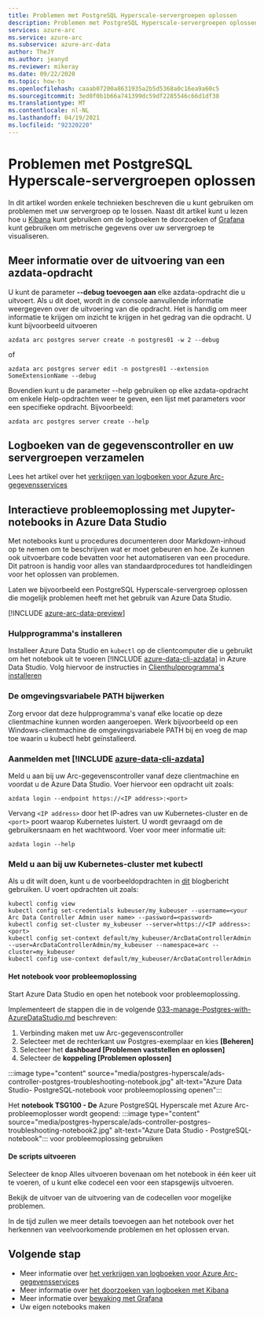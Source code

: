```yaml
---
title: Problemen met PostgreSQL Hyperscale-servergroepen oplossen
description: Problemen met PostgreSQL Hyperscale-servergroepen oplossen met een Jupyter Notebook
services: azure-arc
ms.service: azure-arc
ms.subservice: azure-arc-data
author: TheJY
ms.author: jeanyd
ms.reviewer: mikeray
ms.date: 09/22/2020
ms.topic: how-to
ms.openlocfilehash: caaab07200a8631935a2b5d5368a0c16ea9a60c5
ms.sourcegitcommit: 3ed0f0b1b66a741399dc59df2285546c66d1df38
ms.translationtype: MT
ms.contentlocale: nl-NL
ms.lasthandoff: 04/19/2021
ms.locfileid: "92320220"
---
```

# <a name="troubleshooting-postgresql-hyperscale-server-groups"></a>Problemen met PostgreSQL Hyperscale-servergroepen oplossen
In dit artikel worden enkele technieken beschreven die u kunt gebruiken om problemen met uw servergroep op te lossen. Naast dit artikel kunt u lezen hoe u [Kibana](monitor-grafana-kibana.md) kunt gebruiken om de logboeken te doorzoeken of [Grafana](monitor-grafana-kibana.md) kunt gebruiken om metrische gegevens over uw servergroep te visualiseren. 

## <a name="getting-more-details-about-the-execution-of-an-azdata-command"></a>Meer informatie over de uitvoering van een azdata-opdracht
U kunt de parameter **--debug toevoegen aan** elke azdata-opdracht die u uitvoert. Als u dit doet, wordt in de console aanvullende informatie weergegeven over de uitvoering van die opdracht. Het is handig om meer informatie te krijgen om inzicht te krijgen in het gedrag van die opdracht.
U kunt bijvoorbeeld uitvoeren
```console
azdata arc postgres server create -n postgres01 -w 2 --debug
```

of
```console
azdata arc postgres server edit -n postgres01 --extension SomeExtensionName --debug
```

Bovendien kunt u de parameter --help gebruiken op elke azdata-opdracht om enkele Help-opdrachten weer te geven, een lijst met parameters voor een specifieke opdracht. Bijvoorbeeld:
```console
azdata arc postgres server create --help
```


## <a name="collecting-logs-of-the-data-controller-and-your-server-groups"></a>Logboeken van de gegevenscontroller en uw servergroepen verzamelen
Lees het artikel over het [verkrijgen van logboeken voor Azure Arc-gegevensservices](troubleshooting-get-logs.md)



## <a name="interactive-troubleshooting-with-jupyter-notebooks-in-azure-data-studio"></a>Interactieve probleemoplossing met Jupyter-notebooks in Azure Data Studio
Met notebooks kunt u procedures documenteren door Markdown-inhoud op te nemen om te beschrijven wat er moet gebeuren en hoe. Ze kunnen ook uitvoerbare code bevatten voor het automatiseren van een procedure.  Dit patroon is handig voor alles van standaardprocedures tot handleidingen voor het oplossen van problemen.

Laten we bijvoorbeeld een PostgreSQL Hyperscale-servergroep oplossen die mogelijk problemen heeft met het gebruik van Azure Data Studio.

[!INCLUDE [azure-arc-data-preview](../../../includes/azure-arc-data-preview.md)]

### <a name="install-tools"></a>Hulpprogramma's installeren

Installeer Azure Data Studio en `kubectl` op de clientcomputer die u gebruikt om het notebook uit te voeren [!INCLUDE [azure-data-cli-azdata](../../../includes/azure-data-cli-azdata.md)] in Azure Data Studio. Volg hiervoor de instructies in [Clienthulpprogramma's installeren](install-client-tools.md)

### <a name="update-the-path-environment-variable"></a>De omgevingsvariabele PATH bijwerken

Zorg ervoor dat deze hulpprogramma's vanaf elke locatie op deze clientmachine kunnen worden aangeroepen. Werk bijvoorbeeld op een Windows-clientmachine de omgevingsvariabele PATH bij en voeg de map toe waarin u kubectl hebt geïnstalleerd.

### <a name="sign-in-with-azure-data-cli-azdata"></a>Aanmelden met [!INCLUDE [azure-data-cli-azdata](../../../includes/azure-data-cli-azdata.md)]

Meld u aan bij uw Arc-gegevenscontroller vanaf deze clientmachine en voordat u de Azure Data Studio. Voer hiervoor een opdracht uit zoals:

```console
azdata login --endpoint https://<IP address>:<port>
```

Vervang `<IP address>` door het IP-adres van uw Kubernetes-cluster en de `<port>` poort waarop Kubernetes luistert. U wordt gevraagd om de gebruikersnaam en het wachtwoord. Voer voor meer informatie uit:

```console
azdata login --help
```

### <a name="log-into-your-kubernetes-cluster-with-kubectl"></a>Meld u aan bij uw Kubernetes-cluster met kubectl

Als u dit wilt doen, kunt u de voorbeeldopdrachten in [dit](https://blog.christianposta.com/kubernetes/logging-into-a-kubernetes-cluster-with-kubectl/) blogbericht gebruiken.
U voert opdrachten uit zoals:

```console
kubectl config view
kubectl config set-credentials kubeuser/my_kubeuser --username=<your Arc Data Controller Admin user name> --password=<password>
kubectl config set-cluster my_kubeuser --server=https://<IP address>:<port>
kubectl config set-context default/my_kubeuser/ArcDataControllerAdmin --user=ArcDataControllerAdmin/my_kubeuser --namespace=arc --cluster=my_kubeuser
kubectl config use-context default/my_kubeuser/ArcDataControllerAdmin
```

#### <a name="the-troubleshooting-notebook"></a>Het notebook voor probleemoplossing

Start Azure Data Studio en open het notebook voor probleemoplossing. 

Implementeert de stappen die in de volgende  [033-manage-Postgres-with-AzureDataStudio.md](manage-postgresql-hyperscale-server-group-with-azure-data-studio.md) beschreven:

1. Verbinding maken met uw Arc-gegevenscontroller
2. Selecteer met de rechterkant uw Postgres-exemplaar en kies **[Beheren]**
3. Selecteer het **dashboard [Problemen vaststellen en oplossen]**
4. Selecteer de **koppeling [Problemen oplossen]**

:::image type="content" source="media/postgres-hyperscale/ads-controller-postgres-troubleshooting-notebook.jpg" alt-text="Azure Data Studio- PostgreSQL-notebook voor probleemoplossing openen":::

Het **notebook TSG100 - De** Azure PostgreSQL Hyperscale met Azure Arc-probleemoplosser wordt geopend: :::image type="content" source="media/postgres-hyperscale/ads-controller-postgres-troubleshooting-notebook2.jpg" alt-text="Azure Data Studio - PostgreSQL-notebook"::: voor probleemoplossing gebruiken

#### <a name="run-the-scripts"></a>De scripts uitvoeren
Selecteer de knop Alles uitvoeren bovenaan om het notebook in één keer uit te voeren, of u kunt elke codecel een voor een stapsgewijs uitvoeren.

Bekijk de uitvoer van de uitvoering van de codecellen voor mogelijke problemen.

In de tijd zullen we meer details toevoegen aan het notebook over het herkennen van veelvoorkomende problemen en het oplossen ervan.

## <a name="next-step"></a>Volgende stap
- Meer informatie over [het verkrijgen van logboeken voor Azure Arc-gegevensservices](troubleshooting-get-logs.md)
- Meer informatie over [het doorzoeken van logboeken met Kibana](monitor-grafana-kibana.md)
- Meer informatie over [bewaking met Grafana](monitor-grafana-kibana.md)
- Uw eigen notebooks maken
